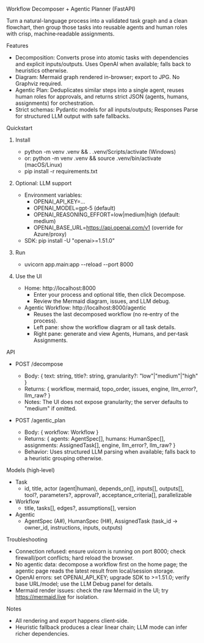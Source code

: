 Workflow Decomposer + Agentic Planner (FastAPI)

Turn a natural-language process into a validated task graph and a clean flowchart, then group those tasks into reusable agents and human roles with crisp, machine‑readable assignments.

Features
- Decomposition: Converts prose into atomic tasks with dependencies and explicit inputs/outputs. Uses OpenAI when available; falls back to heuristics otherwise.
- Diagram: Mermaid graph rendered in-browser; export to JPG. No Graphviz required.
- Agentic Plan: Deduplicates similar steps into a single agent, reuses human roles for approvals, and returns strict JSON (agents, humans, assignments) for orchestration.
- Strict schemas: Pydantic models for all inputs/outputs; Responses Parse for structured LLM output with safe fallbacks.

Quickstart
1) Install
   - python -m venv .venv && . .venv/Scripts/activate  (Windows)
   - or: python -m venv .venv && source .venv/bin/activate  (macOS/Linux)
   - pip install -r requirements.txt

2) Optional: LLM support
   - Environment variables:
     - OPENAI_API_KEY=...
     - OPENAI_MODEL=gpt-5 (default)
     - OPENAI_REASONING_EFFORT=low|medium|high (default: medium)
     - OPENAI_BASE_URL=https://api.openai.com/v1 (override for Azure/proxy)
   - SDK: pip install -U "openai>=1.51.0"

3) Run
   - uvicorn app.main:app --reload --port 8000

4) Use the UI
   - Home: http://localhost:8000
     - Enter your process and optional title, then click Decompose.
     - Review the Mermaid diagram, issues, and LLM debug.
   - Agentic Workflow: http://localhost:8000/agentic
     - Reuses the last decomposed workflow (no re‑entry of the process).
     - Left pane: show the workflow diagram or all task details.
     - Right pane: generate and view Agents, Humans, and per‑task Assignments.

API
- POST /decompose
  - Body: { text: string, title?: string, granularity?: "low"|"medium"|"high" }
  - Returns: { workflow, mermaid, topo_order, issues, engine, llm_error?, llm_raw? }
  - Notes: The UI does not expose granularity; the server defaults to "medium" if omitted.

- POST /agentic_plan
  - Body: { workflow: Workflow }
  - Returns: { agents: AgentSpec[], humans: HumanSpec[], assignments: AssignedTask[], engine, llm_error?, llm_raw? }
  - Behavior: Uses structured LLM parsing when available; falls back to a heuristic grouping otherwise.

Models (high‑level)
- Task
  - id, title, actor (agent|human), depends_on[], inputs[], outputs[], tool?, parameters?, approval?, acceptance_criteria[], parallelizable
- Workflow
  - title, tasks[], edges?, assumptions[], version
- Agentic
  - AgentSpec (A#), HumanSpec (H#), AssignedTask (task_id → owner_id, instructions, inputs, outputs)

Troubleshooting
- Connection refused: ensure uvicorn is running on port 8000; check firewall/port conflicts; hard reload the browser.
- No agentic data: decompose a workflow first on the home page; the agentic page reads the latest result from local/session storage.
- OpenAI errors: set OPENAI_API_KEY; upgrade SDK to >=1.51.0; verify base URL/model; use the LLM Debug panel for details.
- Mermaid render issues: check the raw Mermaid in the UI; try https://mermaid.live for isolation.

Notes
- All rendering and export happens client‑side.
- Heuristic fallback produces a clear linear chain; LLM mode can infer richer dependencies.
